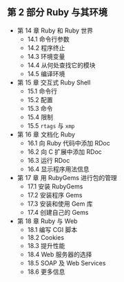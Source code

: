 ## 第 2 部分 Ruby 与其环境

* 第 14 章 Ruby 和 Ruby 世界
    * 14.1 命令行参数
    * 14.2 程序终止
    * 14.3 环境变量
    * 14.4 从何处查找它的模块
    * 14.5 编译环境
* 第 15 章 交互式 Ruby Shell
    * 15.1 命令行
    * 15.2 配置
    * 15.3 命令
    * 15.4 限制
    * 15.5 `rtags` 与 `xmp`
* 第 16 章 文档化 Ruby
    * 16.1 向 Ruby 代码中添加 RDoc
    * 16.2 向 C 扩展中添加 RDoc
    * 16.3 运行 RDoc
    * 16.4 显示程序用法信息
* 第 17 章 用 RubyGems 进行包的管理
    * 17.1 安装 RubyGems
    * 17.2 安装程序 Gems
    * 17.3 安装和使用 Gem 库
    * 17.4 创建自己的 Gems
* 第 18 章 Ruby 与 Web
    * 18.1 编写 CGI 脚本
    * 18.2 Cookies
    * 18.3 提升性能
    * 18.4 Web 服务器的选择
    * 18.5 SOAP 及 Web Services
    * 18.6 更多信息